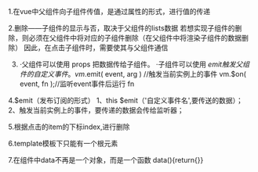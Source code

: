 1.在vue中父组件向子组件传值，是通过属性的形式，进行值的传递

2.删除——子组件的显示与否，取决于父组件的lists数据
    若想实现子组件的删除，则必须在父组件中将对应的子组件删除（在父组件中将渲染子组件的数据删除）
    因此，在点击子组件时，需要使其与父组件通信

3.  ·父组件可以使用 props 把数据传给子组件。
    ·子组件可以使用 $emit 触发父组件的自定义事件。
    vm.$emit( event, arg ) //触发当前实例上的事件
    vm.$on( event, fn );//监听event事件后运行 fn

4.$emit（发布订阅的形式）
    1、this $emit（'自定义事件名',要传送的数据）；
    2、触发当前实例上的事件，要传递的数据会传给监听器；

5.根据点击的item的下标index,进行删除

6.template模板下只能有一个根元素

7.在组件中data不再是一个对象，而是一个函数
    data(){return{}}
    